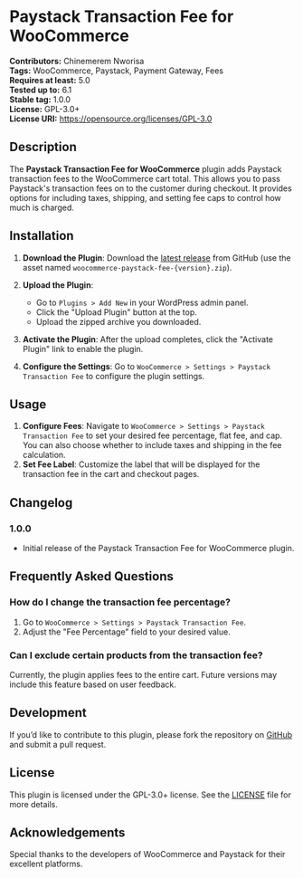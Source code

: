 # Paystack Transaction Fee for WooCommerce

**Contributors:** Chinemerem Nworisa  
**Tags:** WooCommerce, Paystack, Payment Gateway, Fees  
**Requires at least:** 5.0  
**Tested up to:** 6.1  
**Stable tag:** 1.0.0  
**License:** GPL-3.0+  
**License URI:** https://opensource.org/licenses/GPL-3.0

## Description

The **Paystack Transaction Fee for WooCommerce** plugin adds Paystack transaction fees to the WooCommerce cart total. This allows you to pass Paystack's transaction fees on to the customer during checkout. It provides options for including taxes, shipping, and setting fee caps to control how much is charged.

## Installation

1. **Download the Plugin**: Download the [latest release](https://github.com/hnworisa/woocommerce-paystack-fee/releases/latest) from GitHub (use the asset named `woocommerce-paystack-fee-{version}.zip`).

2. **Upload the Plugin**:
   - Go to `Plugins > Add New` in your WordPress admin panel.
   - Click the "Upload Plugin" button at the top.
   - Upload the zipped archive you downloaded.

3. **Activate the Plugin**: After the upload completes, click the "Activate Plugin" link to enable the plugin.

4. **Configure the Settings**: Go to `WooCommerce > Settings > Paystack Transaction Fee` to configure the plugin settings.

## Usage

1. **Configure Fees**: Navigate to `WooCommerce > Settings > Paystack Transaction Fee` to set your desired fee percentage, flat fee, and cap. You can also choose whether to include taxes and shipping in the fee calculation.
2. **Set Fee Label**: Customize the label that will be displayed for the transaction fee in the cart and checkout pages.

## Changelog

### 1.0.0
* Initial release of the Paystack Transaction Fee for WooCommerce plugin.

## Frequently Asked Questions

### How do I change the transaction fee percentage?

1. Go to `WooCommerce > Settings > Paystack Transaction Fee`.
2. Adjust the "Fee Percentage" field to your desired value.

### Can I exclude certain products from the transaction fee?

Currently, the plugin applies fees to the entire cart. Future versions may include this feature based on user feedback.


## Development

If you’d like to contribute to this plugin, please fork the repository on [GitHub](https://github.com/hnworisa/woocommerce-paystack-fee) and submit a pull request.

## License

This plugin is licensed under the GPL-3.0+ license. See the [LICENSE](LICENSE) file for more details.

## Acknowledgements

Special thanks to the developers of WooCommerce and Paystack for their excellent platforms.
